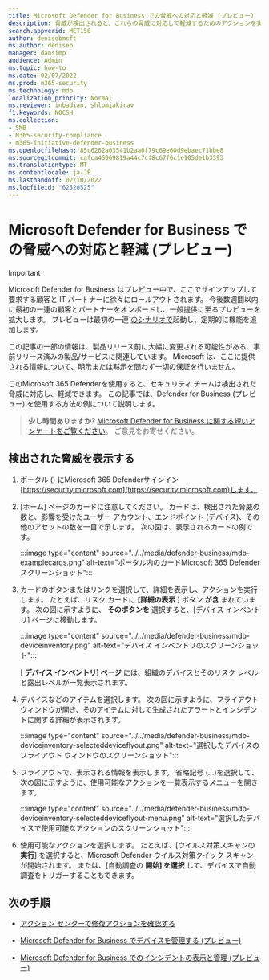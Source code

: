 ```yaml
---
title: Microsoft Defender for Business での脅威への対応と軽減 (プレビュー)
description: 脅威が検出されると、これらの脅威に対応して軽減するためのアクションを実行できます。
search.appverid: MET150
author: denisebmsft
ms.author: deniseb
manager: dansimp
audience: Admin
ms.topic: how-to
ms.date: 02/07/2022
ms.prod: m365-security
ms.technology: mdb
localization_priority: Normal
ms.reviewer: inbadian, shlomiakirav
f1.keywords: NOCSH
ms.collection:
- SMB
- M365-security-compliance
- m365-initiative-defender-business
ms.openlocfilehash: 85c6262a03541b2aa0f79c69e60d9ebaec71bbe8
ms.sourcegitcommit: cafca45069819a44c7cf8c67f6c1e105de1b3393
ms.translationtype: MT
ms.contentlocale: ja-JP
ms.lasthandoff: 02/10/2022
ms.locfileid: "62520525"
---
```

# <a name="respond-to-and-mitigate-threats-in-microsoft-defender-for-business-preview"></a>Microsoft Defender for Business での脅威への対応と軽減 (プレビュー)

> [!IMPORTANT]
> Microsoft Defender for Business はプレビュー中で、ここでサインアップして要求する顧客と IT パートナーに徐[](https://aka.ms/mdb-preview)々にロールアウトされます。 今後数週間以内に最初の一連の顧客とパートナーをオンボードし、一般提供に至るプレビューを拡大します。 プレビューは最初の一連 [のシナリオで](mdb-tutorials.md#try-these-preview-scenarios)起動し、定期的に機能を追加します。
> 
> この記事の一部の情報は、製品リリース前に大幅に変更される可能性がある、事前リリース済みの製品/サービスに関連しています。 Microsoft は、ここに提供される情報について、明示または黙示を問わず一切の保証を行いません。 

このMicrosoft 365 Defenderを使用すると、セキュリティ チームは検出された脅威に対応し、軽減できます。 この記事では、Defender for Business (プレビュー) を使用する方法の例について説明します。

>
> **少し時間ありますか?**
> <a href="https://microsoft.qualtrics.com/jfe/form/SV_0JPjTPHGEWTQr4y" target="_blank">Microsoft Defender for Business に関する短いアンケートをご覧ください</a>。 ご意見をお寄せください。
>

## <a name="view-detected-threats"></a>検出された脅威を表示する

1. ポータル () にMicrosoft 365 Defenderサインイン[https://security.microsoft.com](https://security.microsoft.com)します。

2. [ホーム] ページのカードに注意してください。 カードは、検出された脅威の数と、影響を受けたユーザー アカウント、エンドポイント (デバイス)、その他のアセットの数を一目で示します。 次の図は、表示されるカードの例です。

   :::image type="content" source="../../media/defender-business/mdb-examplecards.png" alt-text="ポータル内のカードMicrosoft 365 Defenderスクリーンショット":::

3. カードのボタンまたはリンクを選択して、詳細を表示し、アクションを実行します。 たとえば、リスク カードに **[詳細の表示** ] ボタン **が含** まれています。 次の図に示すように、 **そのボタンを** 選択すると、[デバイス インベントリ] ページに移動します。

   :::image type="content" source="../../media/defender-business/mdb-deviceinventory.png" alt-text="デバイス インベントリのスクリーンショット":::

   [ **デバイス インベントリ] ページ** には、組織のデバイスとそのリスク レベルと露出レベルが一覧表示されます。

4. デバイスなどのアイテムを選択します。 次の図に示すように、フライアウト ウィンドウが開き、そのアイテムに対して生成されたアラートとインシデントに関する詳細が表示されます。  

   :::image type="content" source="../../media/defender-business/mdb-deviceinventory-selecteddeviceflyout.png" alt-text="選択したデバイスのフライアウト ウィンドウのスクリーンショット":::

5. フライアウトで、表示される情報を表示します。 省略記号 (...)を選択して、次の図に示すように、使用可能なアクションを一覧表示するメニューを開きます。 

   :::image type="content" source="../../media/defender-business/mdb-deviceinventory-selecteddeviceflyout-menu.png" alt-text="選択したデバイスで使用可能なアクションのスクリーンショット":::

6. 使用可能なアクションを選択します。 たとえば、[ウイルス対策スキャンの **実行**] を選択すると、Microsoft Defender ウイルス対策クイック スキャンが開始されます。 または、[自動調査の **開始] を選択** して、デバイスで自動調査をトリガーすることもできます。

## <a name="next-steps"></a>次の手順

- [アクション センターで修復アクションを確認する](mdb-review-remediation-actions.md)

- [Microsoft Defender for Business でデバイスを管理する (プレビュー)](mdb-manage-devices.md)

- [Microsoft Defender for Business でのインシデントの表示と管理 (プレビュー)](mdb-view-manage-incidents.md)
